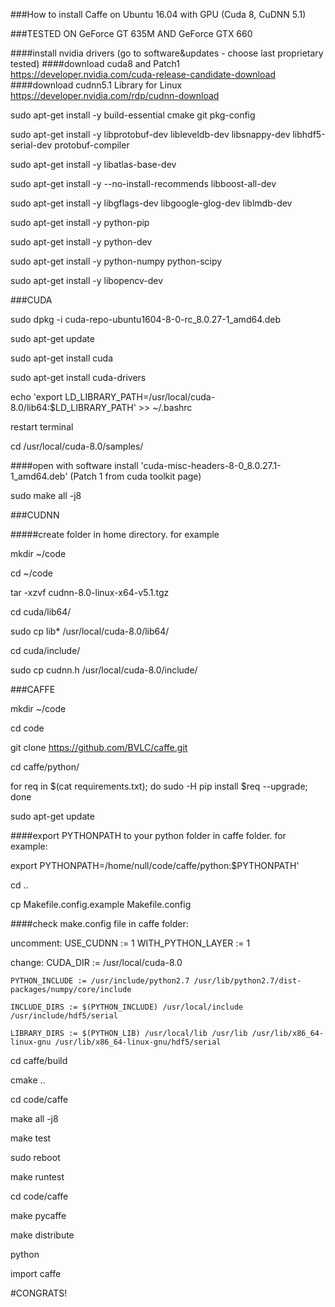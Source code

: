 ###How to install Caffe on Ubuntu 16.04 with GPU (Cuda 8, CuDNN 5.1)

###TESTED ON GeForce GT 635M AND GeForce GTX 660




####install nvidia drivers (go to software&updates - choose last proprietary tested)
####download cuda8 and Patch1 https://developer.nvidia.com/cuda-release-candidate-download
####download cudnn5.1 Library for Linux https://developer.nvidia.com/rdp/cudnn-download



sudo apt-get install -y build-essential cmake git pkg-config

sudo apt-get install -y libprotobuf-dev libleveldb-dev libsnappy-dev libhdf5-serial-dev protobuf-compiler

sudo apt-get install -y libatlas-base-dev 

sudo apt-get install -y --no-install-recommends libboost-all-dev

sudo apt-get install -y libgflags-dev libgoogle-glog-dev liblmdb-dev

sudo apt-get install -y python-pip

sudo apt-get install -y python-dev

sudo apt-get install -y python-numpy python-scipy

sudo apt-get install -y libopencv-dev


###CUDA


sudo dpkg -i cuda-repo-ubuntu1604-8-0-rc_8.0.27-1_amd64.deb

sudo apt-get update

sudo apt-get install cuda

sudo apt-get install cuda-drivers

echo 'export LD_LIBRARY_PATH=/usr/local/cuda-8.0/lib64:$LD_LIBRARY_PATH' >> ~/.bashrc

restart terminal

cd /usr/local/cuda-8.0/samples/

####open with software install 'cuda-misc-headers-8-0_8.0.27.1-1_amd64.deb' (Patch 1 from cuda toolkit page)

sudo make all -j8



###CUDNN


#####create folder  in home directory. for example

mkdir ~/code 

cd ~/code

tar -xzvf cudnn-8.0-linux-x64-v5.1.tgz

cd cuda/lib64/

sudo cp lib* /usr/local/cuda-8.0/lib64/

cd cuda/include/

sudo cp cudnn.h /usr/local/cuda-8.0/include/



###CAFFE

mkdir ~/code 

cd code

git clone https://github.com/BVLC/caffe.git

cd caffe/python/

for req in $(cat requirements.txt); do sudo -H pip install $req --upgrade; done

sudo apt-get update

####export PYTHONPATH to your python folder in caffe folder. for example:

export PYTHONPATH=/home/null/code/caffe/python:$PYTHONPATH'

cd .. 

cp Makefile.config.example Makefile.config

####check make.config file in caffe folder:

  uncomment:
    USE_CUDNN := 1
    WITH_PYTHON_LAYER := 1

  change:
    CUDA_DIR := /usr/local/cuda-8.0

    PYTHON_INCLUDE := /usr/include/python2.7 /usr/lib/python2.7/dist-packages/numpy/core/include 

    INCLUDE_DIRS := $(PYTHON_INCLUDE) /usr/local/include /usr/include/hdf5/serial

    LIBRARY_DIRS := $(PYTHON_LIB) /usr/local/lib /usr/lib /usr/lib/x86_64-linux-gnu /usr/lib/x86_64-linux-gnu/hdf5/serial



cd caffe/build

cmake ..

cd code/caffe

make all -j8

make test

sudo reboot

make runtest

cd code/caffe

make pycaffe

make distribute

python

import caffe


#CONGRATS!
